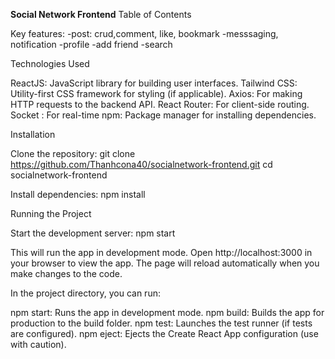 **Social Network Frontend**
Table of Contents
        
Key features:
-post: crud,comment, like, bookmark
-messsaging, notification
-profile
-add friend
-search

Technologies Used

ReactJS: JavaScript library for building user interfaces.
Tailwind CSS: Utility-first CSS framework for styling (if applicable).
Axios: For making HTTP requests to the backend API.
React Router: For client-side routing.
Socket : For real-time 
npm: Package manager for installing dependencies.


Installation

Clone the repository:
git clone https://github.com/Thanhcona40/socialnetwork-frontend.git
cd socialnetwork-frontend


Install dependencies:
npm install


Running the Project

Start the development server:
npm start

This will run the app in development mode.
Open http://localhost:3000 in your browser to view the app.
The page will reload automatically when you make changes to the code.

In the project directory, you can run:

npm start: Runs the app in development mode.
npm build: Builds the app for production to the build folder.
npm test: Launches the test runner (if tests are configured).
npm eject: Ejects the Create React App configuration (use with caution).



